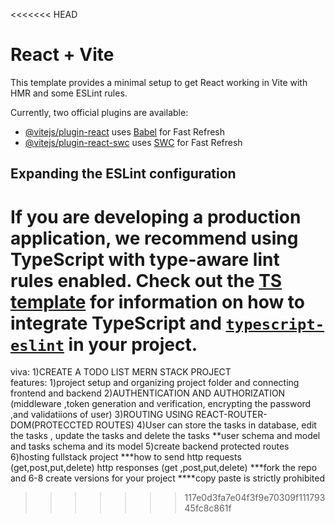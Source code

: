 <<<<<<< HEAD
# React + Vite

This template provides a minimal setup to get React working in Vite with HMR and some ESLint rules.

Currently, two official plugins are available:

- [@vitejs/plugin-react](https://github.com/vitejs/vite-plugin-react/blob/main/packages/plugin-react) uses [Babel](https://babeljs.io/) for Fast Refresh
- [@vitejs/plugin-react-swc](https://github.com/vitejs/vite-plugin-react/blob/main/packages/plugin-react-swc) uses [SWC](https://swc.rs/) for Fast Refresh

## Expanding the ESLint configuration

If you are developing a production application, we recommend using TypeScript with type-aware lint rules enabled. Check out the [TS template](https://github.com/vitejs/vite/tree/main/packages/create-vite/template-react-ts) for information on how to integrate TypeScript and [`typescript-eslint`](https://typescript-eslint.io) in your project.
=======
viva:
1)CREATE A TODO LIST MERN STACK PROJECT  
features:
1)project setup and organizing project folder and connecting frontend 
  and backend
2)AUTHENTICATION AND AUTHORIZATION
  (middleware ,token generation and verification,
   encrypting the password ,and validatiions of user)
3)ROUTING USING REACT-ROUTER-DOM(PROTECCTED ROUTES)
4)User can store the tasks in database,
  edit the tasks , update the tasks and delete the tasks
**user schema and model and tasks schema and its model
5)create backend protected routes
6)hosting fullstack project
***how to send http requests (get,post,put,delete)
   http responses (get ,post,put,delete)
***fork the repo and 6-8 create versions for your project
****copy paste is strictly prohibited
>>>>>>> 117e0d3fa7e04f3f9e70309f11179345fc8c861f
